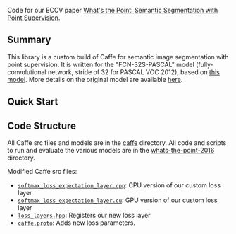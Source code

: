 Code for our ECCV paper [What's the Point: Semantic Segmentation with Point Supervision](http://vision.stanford.edu/whats_the_point/).

## Summary
This library is a custom build of Caffe for semantic image segmentation with point supervision. It is written for the "FCN-32S-PASCAL" model (fully-convolutional network, stride of 32 for PASCAL VOC 2012), based on [this model](https://github.com/shelhamer/fcn.berkeleyvision.org/tree/master/voc-fcn32s). More details on the original model are available [here](https://github.com/shelhamer/fcn.berkeleyvision.org). 

## Quick Start 

## Code Structure

All Caffe src files and models are in the [caffe](caffe/) directory. All code and scripts to run and evaluate the various models are in the [whats-the-point-2016](whats-the-point-2016/) directory.

Modified Caffe src files:
* [``softmax_loss_expectation_layer.cpp``](https://github.com/abearman/whats-the-point1/blob/master/caffe/src/caffe/layers/softmax_loss_expectation_layer.cpp): CPU version of our custom loss layer 
* [``softmax_loss_expectation_layer.cu``](https://github.com/abearman/whats-the-point1/blob/454f0b04d8875349d287801d1041aa9820fe7f50/caffe/src/caffe/layers/softmax_loss_expectation_layer.cu): GPU version of our custom loss layer
* [``loss_layers.hpp``](https://github.com/abearman/whats-the-point1/blob/454f0b04d8875349d287801d1041aa9820fe7f50/caffe/include/caffe/loss_layers.hpp): Registers our new loss layer
* [``caffe.proto``](https://github.com/abearman/whats-the-point1/blob/454f0b04d8875349d287801d1041aa9820fe7f50/caffe/src/caffe/proto/caffe.proto): Adds new loss parameters.
